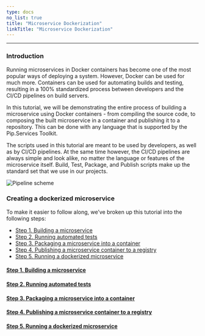 ```yaml
---
type: docs
no_list: true
title: "Microservice Dockerization"
linkTitle: "Microservice Dockerization" 
---
```

---

### Introduction

Running microservices in Docker containers has become one of the most popular ways of deploying a system. However, Docker can be used for much more. Containers can be used for automating builds and testing, resulting in a 100% standardized process between developers and the CI/CD pipelines on build servers.

In this tutorial, we will be demonstrating the entire process of building a microservice using Docker containers - from compiling the source code, to composing the built microservice in a container and publishing it to a repository. This can be done with any language that is supported by the Pip.Services Toolkit.

The scripts used in this tutorial are meant to be used by developers, as well as by CI/CD pipelines. At the same time however, the CI/CD pipelines are always simple and look alike, no matter the language or features of the microservice itself. Build, Test, Package, and Publish scripts make up the standard set that we use in our projects.

![Pipeline scheme](/images/tutorials/microservice_dockerization/pipeline_scheme.png)

### Creating a dockerized microservice

To make it easier to follow along, we’ve broken up this tutorial into the following steps:


- [Step 1. Building a microservice](step1)
- [Step 2. Running automated tests](step2)
- [Step 3. Packaging a microservice into a container](step3)
- [Step 4. Publishing a microservice container to a registry](step4)
- [Step 5. Running a dockerized microservice](step5)


<span class="hide-title-link">

#### [Step 1. Building a microservice](step1)
#### [Step 2. Running automated tests](step2)
#### [Step 3. Packaging a microservice into a container](step3)
#### [Step 4. Publishing a microservice container to a registry](step4)
#### [Step 5. Running a dockerized microservice](step5)

</span>

